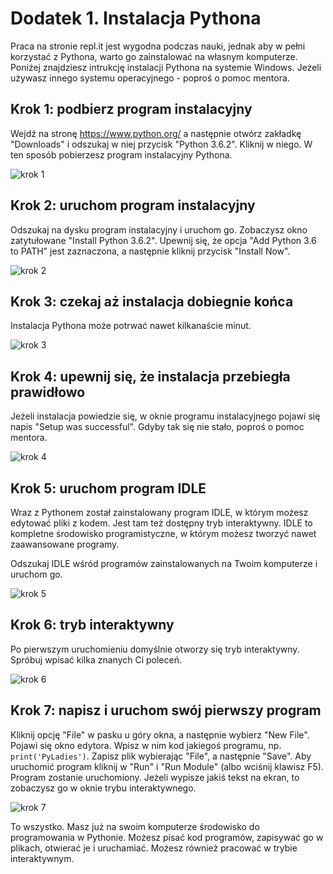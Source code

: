 # Dodatek 1. Instalacja Pythona

Praca na stronie repl.it jest wygodna podczas nauki, jednak aby w pełni
korzystać z Pythona, warto go zainstalować na własnym komputerze.  Poniżej
znajdziesz intrukcję instalacji Pythona na systemie Windows.  Jeżeli
używasz innego systemu operacyjnego - poproś o pomoc mentora.


## Krok 1: podbierz program instalacyjny

Wejdź na stronę https://www.python.org/ a następnie otwórz zakładkę
"Downloads" i odszukaj w niej przycisk "Python 3.6.2".  Kliknij w niego.
W ten sposób pobierzesz program instalacyjny Pythona.

![krok 1](./obrazy/d01/krok_1.jpg)


## Krok 2: uruchom program instalacyjny

Odszukaj na dysku program instalacyjny i uruchom go.  Zobaczysz okno
zatytułowane "Install Python 3.6.2".  Upewnij się, że opcja "Add Python
3.6 to PATH" jest zaznaczona, a następnie kliknij przycisk "Install Now".

![krok 2](./obrazy/d01/krok_2.jpg)


## Krok 3: czekaj aż instalacja dobiegnie końca

Instalacja Pythona może potrwać nawet kilkanaście minut.

![krok 3](./obrazy/d01/krok_3.jpg)


## Krok 4: upewnij się, że instalacja przebiegła prawidłowo

Jeżeli instalacja powiedzie się, w oknie programu instalacyjnego pojawi
się napis "Setup was successful".  Gdyby tak się nie stało, poproś o pomoc
mentora.

![krok 4](./obrazy/d01/krok_4.jpg)


## Krok 5: uruchom program IDLE

Wraz z Pythonem został zainstalowany program IDLE, w którym możesz edytować
pliki z kodem.  Jest tam też dostępny tryb interaktywny.  IDLE to kompletne
środowisko programistyczne, w którym możesz tworzyć nawet zaawansowane
programy.

Odszukaj IDLE wśród programów zainstalowanych na Twoim komputerze i uruchom
go.

![krok 5](./obrazy/d01/krok_5.jpg)


## Krok 6: tryb interaktywny

Po pierwszym uruchomieniu domyślnie otworzy się tryb interaktywny.
Spróbuj wpisać kilka znanych Ci poleceń.

![krok 6](./obrazy/d01/krok_6.jpg)


## Krok 7: napisz i uruchom swój pierwszy program

Kliknij opcję "File" w pasku u góry okna, a następnie wybierz "New File".
Pojawi się okno edytora.  Wpisz w nim kod jakiegoś programu, np.
`print('PyLadies')`.  Zapisz plik wybierając "File", a następnie "Save".
Aby uruchomić program kliknij w "Run" i "Run Module" (albo wciśnij klawisz
F5).  Program zostanie uruchomiony.  Jeżeli wypisze jakiś tekst na ekran,
to zobaczysz go w oknie trybu interaktywnego.

![krok 7](./obrazy/d01/krok_7.jpg)

To wszystko.  Masz już na swoim komputerze środowisko do programowania
w Pythonie.  Możesz pisać kod programów, zapisywać go w plikach, otwierać
je i uruchamiać.  Możesz również pracować w trybie interaktywnym.

